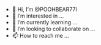 - 👋 Hi, I’m @POOHBEAR77l
- 👀 I’m interested in ...
- 🌱 I’m currently learning ...
- 💞️ I’m looking to collaborate on ...
- 📫 How to reach me ...

<!---
POOHBEAR77l/POOHBEAR77l is a ✨ special ✨ repository because its `README.md` (this file) appears on your GitHub profile.
You can click the Preview link to take a look at your changes.
--->
